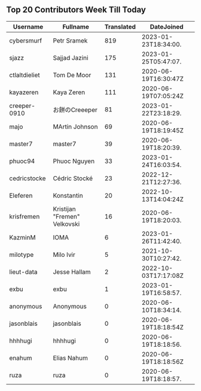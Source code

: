 ## Top 20 Contributors Week Till Today ##
|Username|Fullname|Translated|DateJoined|
|--------|--------|----------|----------|
|cybersmurf|Petr Sramek|819|2023-01-23T18:34:00.|
|sjazz|Sajjad Jazini|175|2023-01-25T05:47:07.|
|ctlaltdieliet|Tom De Moor|131|2020-06-19T16:30:47Z|
|kayazeren|Kaya Zeren|111|2020-06-19T07:05:24Z|
|creeper-0910|お餅のCreeeper|81|2023-01-22T23:18:29.|
|majo|MArtin Johnson|69|2020-06-19T18:19:45Z|
|master7|master7|39|2020-06-19T18:20:39.|
|phuoc94|Phuoc Nguyen|33|2023-01-24T16:03:54.|
|cedricstocke|Cédric Stocké|23|2022-12-21T12:27:36.|
|Eleferen|Konstantin|20|2022-10-13T14:04:24Z|
|krisfremen|Kristijan "Fremen" Velkovski|16|2020-06-19T18:20:03.|
|KazminM|IOMA|6|2023-01-26T11:42:40.|
|milotype|Milo Ivir|5|2021-10-30T10:27:42.|
|lieut-data|Jesse Hallam|2|2022-10-03T17:17:08Z|
|exbu|exbu|1|2023-01-19T16:58:57.|
|anonymous|Anonymous|0|2020-06-10T18:34:14.|
|jasonblais|jasonblais|0|2020-06-19T18:18:54Z|
|hhhhugi|hhhhugi|0|2020-06-19T18:18:56.|
|enahum|Elias  Nahum|0|2020-06-19T18:18:56Z|
|ruza|ruza|0|2020-06-19T18:18:57.|
